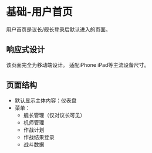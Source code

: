 # 基础-用户首页

用户首页是议长/舰长登录后默认进入的页面。

## 响应式设计

该页面完全为移动端设计。
适配iPhone iPad等主流设备尺寸。

## 页面结构

- 默认显示主体内容：仪表盘
- 菜单：
    - 舰长管理（仅对议长可见）
    - 机师管理
    - 作战计划
    - 作战结果登录
    - 战斗数据